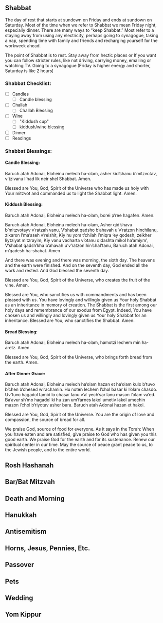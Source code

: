 ## Shabbat
The day of rest that starts at sundown on Friday and ends at sundown on Saturday. Most of the time when we refer to Shabbat we mean Friday night, especially dinner. There are many ways to “keep Shabbat.” Most refer to a staying away from using any electricity, perhaps going to synagogue, taking a nap, spending time with family and friends and recharging yourself for the workweek ahead.

The point of Shabbat is to rest. Stay away from hectic places or If you want you can follow stricter rules, like not driving, carrying money, emailing or watching TV. Going to a synagogue (Friday is higher energy and shorter, Saturday is like 2 hours)

### Shabbat Checklist:
- [ ] Candles
	- [ ] Candle blessing
- [ ] Challah
	- [ ] Challah Blessing
- [ ] Wine
	- [ ] "Kiddush cup"
	- [ ] kiddush/wine blessing
- [ ] Dinner
- [ ] Readings

### Shabbat Blessings:

#### Candle Blessing:
Baruch atah Adonai, Eloheinu melech ha-olam, asher kid’shanu b’mitzvotav, v’tzivanu l’had lik neir shel Shabbat. Amen.

Blessed are You, God, Spirit of the Universe who has made us holy with Your mitzvot and commanded us to light the Shabbat light. Amen.

#### Kiddush Blessing:
Baruch atah Adonai, Eloheinu melech ha-olam, borei p’ree hagafen. Amen.

Baruch atah Adonai, Eloheinu melech ha-olam,
Asher qid’shavu b’mitzvotayv v’ratzah vanu,
V’shabat qadsho b’ahavah u’v’ratzon hinchilanu,
zikaron l’ma’aseh v’reishit,
Kiy hu yom t’chilah l’miqra ‘ey qodesh,
zeikher liytziyat mitzrayim,
Kiy vanu vacharta v’otanu qidashta mikol ha’amiym’,
V’shabat qadsh’kha b’ahavah u’v’ratzon hin’chal’tanu,
Baruch atah Adonai, m’qadesh ha-shabat. Amen

And there was evening and there was morning, the sixth day. The heavens and the earth were finished. And on the seventh day, God ended all the work and rested. And God blessed the seventh day.

Blessed are You, God, Spirit of the Universe, who creates the fruit of the vine. Amen.

Blessed are You, who sanctifies us with commandments and has been pleased with us. You have lovingly and willingly given us Your holy Shabbat as an inheritance in memory of creation. The Shabbat is the first among our holy days and remembrance of our exodus from Egypt. Indeed, You have chosen us and willingly and lovingly given us Your holy Shabbat for an inheritance. Blessed are You, who sanctifies the Shabbat. Amen.

#### Bread Blessing:
Baruch atah Adonai, Eloheinu melech ha-olam, hamotzi lechem min ha-aretz. Amen.

Blessed are You, God, Spirit of the Universe, who brings forth bread from the earth. Amen.

#### After Dinner Grace:
Baruch atah Adonai, Eloheinu melech ha’olam hazan et ha’olam kulo b’tuvo b’chen b’chesed w’rachamin. Hu noten lechem l’chol basar ki l’olam chasdo. Uv’tuvo hagadol tamid lo chasar lanu v’al yech’sar lanu mason l’olam va’ed. Ba’avur sh’mo hagadol ki hu zan um’farnes lakol umetiv lakol umechin mazon l’chol b’riyotav asher bara. Baruch atah Adonai hazan et hakol.

Blessed are You, God, Spirit of the Universe. You are the origin of love and compassion, the source of bread for all.

We praise God, source of food for everyone. As it says in the Torah: When you have eaten and are satisfied, give praise to God who has given you this good earth. We praise God for the earth and for its sustenance. Renew our spiritual center in our time. May the source of peace grant peace to us, to the Jewish people, and to the entire world.


## Rosh Hashanah


## Bar/Bat Mitzvah 


## Death and Morning


## Hanukkah 


## Antisemitism


## Horns, Jesus, Pennies, Etc.


## Passover 


## Pets


## Wedding 


## Yom Kippur


## 